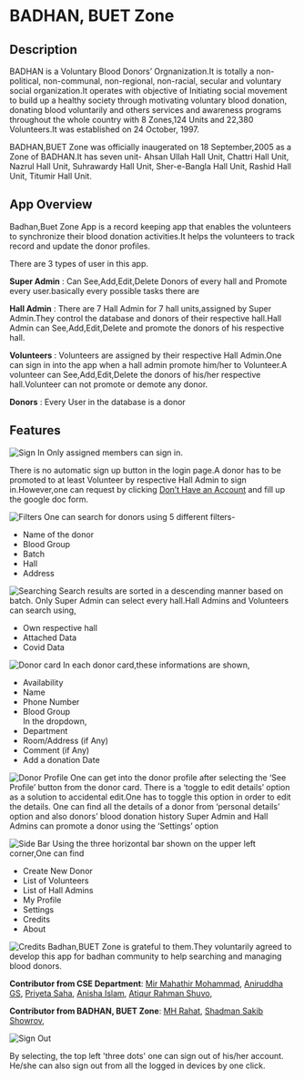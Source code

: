 # BADHAN, BUET Zone
## Description

BADHAN is a Voluntary Blood Donors’ Orgnanization.It is totally a non-political, non-communal, non-regional, non-racial, secular and voluntary social organization.It operates with objective of Initiating social movement to build up a healthy society through motivating voluntary blood donation, donating blood voluntarily and others services and awareness programs throughout the whole country with 8 Zones,124 Units and 22,380 Volunteers.It was established on 24 October, 1997.

BADHAN,BUET Zone was officially inaugerated  on 18 September,2005 as a Zone of BADHAN.It has seven unit- Ahsan Ullah Hall Unit, Chattri Hall Unit, Nazrul Hall Unit, Suhrawardy Hall Unit, Sher-e-Bangla Hall Unit, Rashid Hall Unit, Titumir Hall Unit.

## App Overview

Badhan,Buet Zone App is a record keeping app that enables the volunteers to synchronize their blood donation activities.It helps the volunteers to track record and update the donor profiles.

There are 3 types of user in this app.

**Super Admin** : Can See,Add,Edit,Delete Donors of every hall and Promote every user.basically every possible tasks there are

**Hall Admin** : There are 7 Hall Admin for 7 hall units,assigned by Super Admin.They control the database and donors of their respective hall.Hall Admin can See,Add,Edit,Delete and promote the donors of his respective hall.

**Volunteers** :  Volunteers are assigned by their respective Hall Admin.One can sign in into the app when a hall admin promote him/her to Volunteer.A volunteer can  See,Add,Edit,Delete the donors of his/her respective hall.Volunteer can not  promote or demote any donor.

**Donors** : Every User in the database is a donor

## Features

![Sign In](https://user-images.githubusercontent.com/38842742/118790600-c0e9b600-b8b7-11eb-857e-25bba44a4226.gif)
Only assigned members can sign in.

There is no automatic sign up button in the login page.A donor has  to be promoted to at least Volunteer by respective Hall Admin to sign in.However,one can request by clicking [Don’t Have an Account](https://docs.google.com/forms/d/1G4SYOGWoERJzPVuLUu1bSVUaOQEieCPoEKojf_gjh7g/) and fill up the google doc form.

![Filters](https://user-images.githubusercontent.com/38842742/118790528-a9aac880-b8b7-11eb-9135-eb49c1f67459.gif)
One can search for donors using 5 different filters-

- Name of the donor
- Blood Group
- Batch
- Hall
- Address

![Searching](https://user-images.githubusercontent.com/38842742/118790546-afa0a980-b8b7-11eb-831f-bb06b312ea66.gif)
Search results are sorted in a descending manner based on batch.
Only Super Admin can select every hall.Hall Admins and Volunteers can search using,
- Own respective hall
- Attached Data
- Covid Data

![Donor card](https://user-images.githubusercontent.com/38842742/118790462-9ac41600-b8b7-11eb-935a-72596e7a1b1a.gif)
In each donor card,these informations are shown,
- Availability
- Name
- Phone Number
- Blood Group <br/>
In the dropdown,
- Department
- Room/Address (if Any)
- Comment (if Any)
- Add a donation Date

![Donor Profile](https://user-images.githubusercontent.com/38842742/118790492-a1eb2400-b8b7-11eb-8339-eedde397d340.gif)
One can get into the donor profile after selecting the ‘See Profile’ button from the donor card.
There is a ‘toggle to edit details’ option as a solution to accidental edit.One has to toggle this option in order to edit the details.
One can find all the details of a donor from ‘personal details’ option and also donors’ blood donation history
Super Admin and Hall Admins can promote a donor using the ‘Settings’ option

![Side Bar](https://user-images.githubusercontent.com/38842742/118790565-b5968a80-b8b7-11eb-97a1-daa3606fe7a5.gif)
Using the three horizontal bar shown on the upper left corner,One can find
- Create New Donor
- List of Volunteers
- List of Hall Admins
- My Profile
- Settings
- Credits
- About


![Credits](https://user-images.githubusercontent.com/38842742/118790416-8e3fbd80-b8b7-11eb-82d2-52340315cf7e.gif)
Badhan,BUET Zone is grateful to them.They voluntarily agreed to develop this app for badhan community to help searching and managing blood donors.

**Contributor from CSE Department**: 
[Mir Mahathir Mohammad](https://www.facebook.com/MirMahathirMohammad?_rdc=1&_rdr),
[Aniruddha GS](https://www.facebook.com/aniruddhags3927),
[Priyeta Saha](https://www.facebook.com/profile.php?id=100010509641367),
[Anisha Islam](https://www.facebook.com/anisha.islam.1690),
[Atiqur Rahman Shuvo](https://www.facebook.com/Shiroe041),

**Contributor from BADHAN, BUET Zone**: 
[MH Rahat](https://www.facebook.com/mhrahat01),
[Shadman Sakib Showrov](https://www.facebook.com/Showrov1996),

![Sign Out](https://user-images.githubusercontent.com/38842742/118790614-c3e4a680-b8b7-11eb-9e24-3bd1d9c1b756.gif)

By selecting, the top left 'three dots' one can sign out of his/her account. He/she can also sign out from all the logged in devices by one click.


